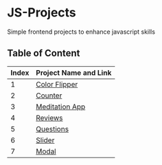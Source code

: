 # JS-Projects
Simple frontend projects to enhance javascript skills

<h2> Table of Content </h2>

| Index | Project Name and Link
| --------------- | --------------- |
| 1 | [Color Flipper](./Color_flipper/)
| 2 |  [Counter](./Counter/) |
| 3 | [Meditation App](./Meditation_App/) |
| 4 |  [Reviews](./Reviews/) |
| 5 |  [Questions](./Questions/) |
| 6 |  [Slider](./Slider/) |
| 7 |  [Modal](./Modal/) |